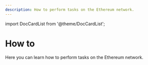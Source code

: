 ```yaml
---
description: How to perform tasks on the Ethereum network.
---
```


import DocCardList from '@theme/DocCardList';

# How to

Here you can learn how to perform tasks on the Ethereum network.

<DocCardList />
